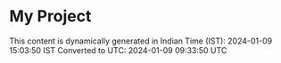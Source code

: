 # My Project

This content is dynamically generated in Indian Time (IST): 2024-01-09 15:03:50 IST
Converted to UTC: 2024-01-09 09:33:50 UTC
